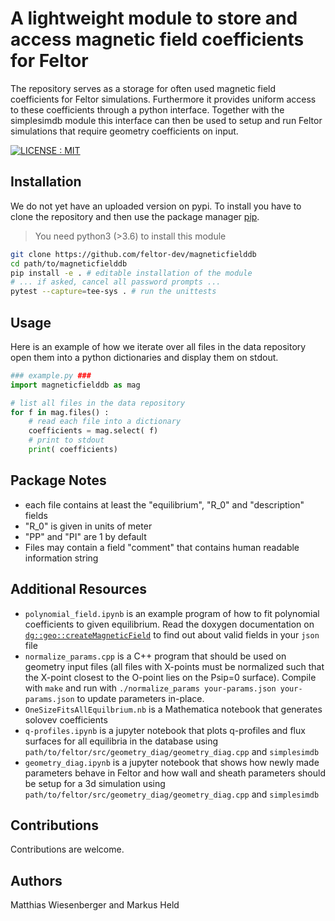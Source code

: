 # A lightweight module to store and access magnetic field coefficients for Feltor

The repository serves as a storage for often used magnetic field coefficients for Feltor
simulations. Furthermore it provides uniform access to these coefficients
through a python interface.
Together with the simplesimdb module this interface can then be used to
setup and run Feltor simulations that require geometry coefficients on input.

[![LICENSE : MIT](https://img.shields.io/badge/License-MIT-yellow.svg)](https://opensource.org/licenses/MIT)

## Installation
We do not yet have an uploaded version on pypi.
To install you have to clone the repository and then use the package manager [pip](https://pip.pypa.io/en/stable/).
> You need python3 (>3.6) to install this module

```bash
git clone https://github.com/feltor-dev/magneticfielddb
cd path/to/magneticfielddb
pip install -e . # editable installation of the module
# ... if asked, cancel all password prompts ...
pytest --capture=tee-sys . # run the unittests
```

## Usage
Here is an example of how we iterate over all files in the data repository
open them into a python dictionaries and display them on stdout.
```python
### example.py ###
import magneticfielddb as mag

# list all files in the data repository
for f in mag.files() :
    # read each file into a dictionary
    coefficients = mag.select( f)
    # print to stdout
    print( coefficients)
```
## Package Notes
- each file contains at least the "equilibrium", "R_0" and "description" fields
- "R_0" is given in units of meter
- "PP" and "PI" are 1 by default
- Files may contain a field "comment" that contains human readable information
string

## Additional Resources

- `polynomial_field.ipynb` is an example program of how to fit polynomial coefficients to given equilibrium. Read the doxygen documentation on
   [`dg::geo::createMagneticField`](https://mwiesenberger.github.io/feltor/geometries/html/group__geom.html#gaa0da1d1c2db65f1f4b28d77307ad238b) to find out about valid fields in your `json` file
- `normalize_params.cpp` is a C++ program that should be used on geometry input files (all files with X-points must be normalized such that the X-point closest to the O-point lies on the Psip=0 surface). Compile with `make` and run with `./normalize_params your-params.json your-params.json` to update parameters in-place.
- `OneSizeFitsAllEquilbrium.nb` is a Mathematica notebook that generates solovev coefficients
- `q-profiles.ipynb` is a jupyter notebook that plots q-profiles and flux surfaces for all equilibria in the database using `path/to/feltor/src/geometry_diag/geometry_diag.cpp` and `simplesimdb`
- `geometry_diag.ipynb` is a jupyter notebook that shows how newly made parameters behave in Feltor and how wall and sheath parameters should be setup for a 3d simulation using `path/to/feltor/src/geometry_diag/geometry_diag.cpp` and `simplesimdb`

## Contributions

Contributions are welcome.
## Authors

Matthias Wiesenberger and Markus Held


```python

```
